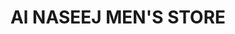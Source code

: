 ---
title: "Al NASEEJ MEN'S STORE"
url: /karachi/al-naseej-mens-store-7th-commercial-lane/
shop: clothes
---